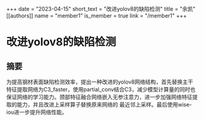 +++
date = "2023-04-15"
short_text = "改进yolov8的缺陷检测"
title = "余凯"
[[authors]]
    name = "member1"
    is_member = true
    link = "/member1"
+++



# 改进yolov8的缺陷检测

## 摘要
为提高钢材表面缺陷检测效率，提出一种改进的yolov8网络结构，首先替换主干特征提取网络为C3_faster，使用partial_conv结合C3，减少模型计算量的同时也保证网络的学习能力。颈部特征融合网络嵌入无参注意力，进一步加强网络特征提取的能力，并且改进上采样算子替换原来网络的 最近邻上采样。最后使用wise-iou进一步提升网络性能。